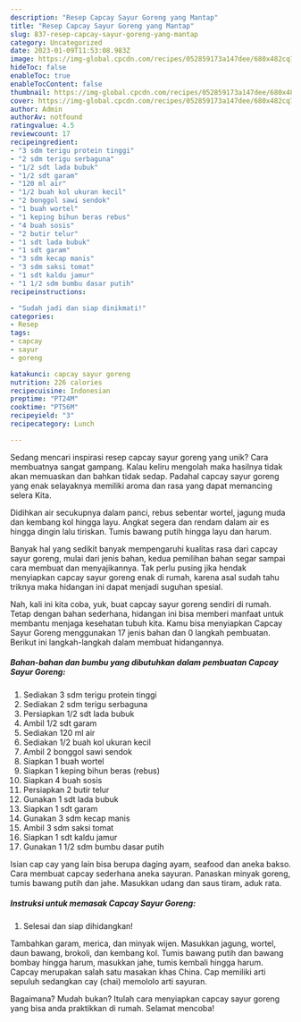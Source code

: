 ```yaml
---
description: "Resep Capcay Sayur Goreng yang Mantap"
title: "Resep Capcay Sayur Goreng yang Mantap"
slug: 837-resep-capcay-sayur-goreng-yang-mantap
category: Uncategorized
date: 2023-01-09T11:53:08.983Z
image: https://img-global.cpcdn.com/recipes/052859173a147dee/680x482cq70/capcay-sayur-goreng-foto-resep-utama.jpg
hideToc: false
enableToc: true
enableTocContent: false
thumbnail: https://img-global.cpcdn.com/recipes/052859173a147dee/680x482cq70/capcay-sayur-goreng-foto-resep-utama.jpg
cover: https://img-global.cpcdn.com/recipes/052859173a147dee/680x482cq70/capcay-sayur-goreng-foto-resep-utama.jpg
author: Admin
authorAv: notfound
ratingvalue: 4.5
reviewcount: 17
recipeingredient:
- "3 sdm terigu protein tinggi"
- "2 sdm terigu serbaguna"
- "1/2 sdt lada bubuk"
- "1/2 sdt garam"
- "120 ml air"
- "1/2 buah kol ukuran kecil"
- "2 bonggol sawi sendok"
- "1 buah wortel"
- "1 keping bihun beras rebus"
- "4 buah sosis"
- "2 butir telur"
- "1 sdt lada bubuk"
- "1 sdt garam"
- "3 sdm kecap manis"
- "3 sdm saksi tomat"
- "1 sdt kaldu jamur"
- "1 1/2 sdm bumbu dasar putih"
recipeinstructions:

- "Sudah jadi dan siap dinikmati!"
categories:
- Resep
tags:
- capcay
- sayur
- goreng

katakunci: capcay sayur goreng 
nutrition: 226 calories
recipecuisine: Indonesian
preptime: "PT24M"
cooktime: "PT56M"
recipeyield: "3"
recipecategory: Lunch

---
```





Sedang mencari inspirasi resep capcay sayur goreng yang unik? Cara membuatnya sangat gampang. Kalau keliru mengolah maka hasilnya tidak akan memuaskan dan bahkan tidak sedap. Padahal capcay sayur goreng yang enak selayaknya memiliki aroma dan rasa yang dapat memancing selera Kita.





Didihkan air secukupnya dalam panci, rebus sebentar wortel, jagung muda dan kembang kol hingga layu. Angkat segera dan rendam dalam air es hingga dingin lalu tiriskan. Tumis bawang putih hingga layu dan harum.

Banyak hal yang sedikit banyak mempengaruhi kualitas rasa dari capcay sayur goreng, mulai dari jenis bahan, kedua pemilihan bahan segar sampai cara membuat dan menyajikannya. Tak perlu pusing jika hendak menyiapkan capcay sayur goreng enak di rumah, karena asal sudah tahu triknya maka hidangan ini dapat menjadi suguhan spesial.






Nah, kali ini kita coba, yuk, buat capcay sayur goreng sendiri di rumah. Tetap dengan bahan sederhana, hidangan ini bisa memberi manfaat untuk membantu menjaga kesehatan tubuh kita. Kamu bisa menyiapkan Capcay Sayur Goreng menggunakan 17 jenis bahan dan 0 langkah pembuatan. Berikut ini langkah-langkah dalam membuat hidangannya.

<!--inarticleads1-->

##### Bahan-bahan dan bumbu yang dibutuhkan dalam pembuatan Capcay Sayur Goreng:

1. Sediakan 3 sdm terigu protein tinggi
1. Sediakan 2 sdm terigu serbaguna
1. Persiapkan 1/2 sdt lada bubuk
1. Ambil 1/2 sdt garam
1. Sediakan 120 ml air
1. Sediakan 1/2 buah kol ukuran kecil
1. Ambil 2 bonggol sawi sendok
1. Siapkan 1 buah wortel
1. Siapkan 1 keping bihun beras (rebus)
1. Siapkan 4 buah sosis
1. Persiapkan 2 butir telur
1. Gunakan 1 sdt lada bubuk
1. Siapkan 1 sdt garam
1. Gunakan 3 sdm kecap manis
1. Ambil 3 sdm saksi tomat
1. Siapkan 1 sdt kaldu jamur
1. Gunakan 1 1/2 sdm bumbu dasar putih


Isian cap cay yang lain bisa berupa daging ayam, seafood dan aneka bakso. Cara membuat capcay sederhana aneka sayuran. Panaskan minyak goreng, tumis bawang putih dan jahe. Masukkan udang dan saus tiram, aduk rata. 

<!--inarticleads2-->

##### Instruksi untuk memasak Capcay Sayur Goreng:


1. Selesai dan siap dihidangkan!

Tambahkan garam, merica, dan minyak wijen. Masukkan jagung, wortel, daun bawang, brokoli, dan kembang kol. Tumis bawang putih dan bawang bombay hingga harum, masukkan jahe, tumis kembali hingga harum. Capcay merupakan salah satu masakan khas China. Cap memiliki arti sepuluh sedangkan cay (chai) memololo arti sayuran. 

Bagaimana? Mudah bukan? Itulah cara menyiapkan capcay sayur goreng yang bisa anda praktikkan di rumah. Selamat mencoba!
